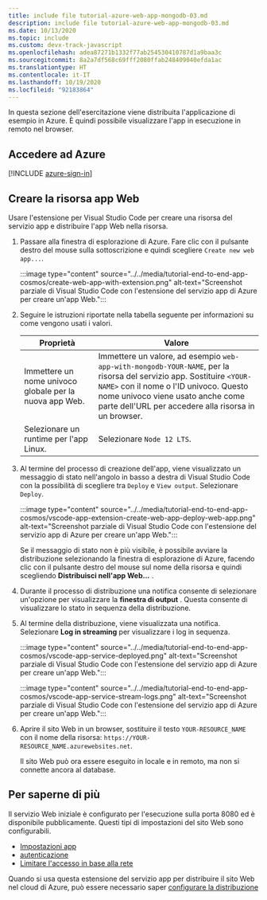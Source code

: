 ```yaml
---
title: include file tutorial-azure-web-app-mongodb-03.md
description: include file tutorial-azure-web-app-mongodb-03.md
ms.date: 10/13/2020
ms.topic: include
ms.custom: devx-track-javascript
ms.openlocfilehash: adea87271b1332f77ab254530410787d1a9baa3c
ms.sourcegitcommit: 8a2a7df568c69fff2080ffab248409040efda1ac
ms.translationtype: HT
ms.contentlocale: it-IT
ms.lasthandoff: 10/19/2020
ms.locfileid: "92183864"
---
```

In questa sezione dell'esercitazione viene distribuita l'applicazione di esempio in Azure. È quindi possibile visualizzare l'app in esecuzione in remoto nel browser. 

## <a name="sign-in-to-azure"></a>Accedere ad Azure

[!INCLUDE [azure-sign-in](../azure-sign-in.md)]

## <a name="create-web-app-resource"></a>Creare la risorsa app Web

Usare l'estensione per Visual Studio Code per creare una risorsa del servizio app e distribuire l'app Web nella risorsa.

1. Passare alla finestra di esplorazione di Azure. Fare clic con il pulsante destro del mouse sulla sottoscrizione e quindi scegliere `Create new web app...`.

    :::image type="content" source="../../media/tutorial-end-to-end-app-cosmos/create-web-app-with-extension.png" alt-text="Screenshot parziale di Visual Studio Code con l'estensione del servizio app di Azure per creare un'app Web.":::

1. Seguire le istruzioni riportate nella tabella seguente per informazioni su come vengono usati i valori.

    |Proprietà|Valore|
    |--|--|
    |Immettere un nome univoco globale per la nuova app Web.| Immettere un valore, ad esempio `web-app-with-mongodb-YOUR-NAME`, per la risorsa del servizio app. Sostituire `<YOUR-NAME>` con il nome o l'ID univoco. Questo nome univoco viene usato anche come parte dell'URL per accedere alla risorsa in un browser.|
    |Selezionare un runtime per l'app Linux.|Selezionare `Node 12 LTS`.|

1. Al termine del processo di creazione dell'app, viene visualizzato un messaggio di stato nell'angolo in basso a destra di Visual Studio Code con la possibilità di scegliere tra `Deploy` e `View output`. Selezionare `Deploy`.

    :::image type="content" source="../../media/tutorial-end-to-end-app-cosmos/vscode-app-extension-create-web-app-deploy-web-app.png" alt-text="Screenshot parziale di Visual Studio Code con l'estensione del servizio app di Azure per creare un'app Web.":::

    Se il messaggio di stato non è più visibile, è possibile avviare la distribuzione selezionando la finestra di esplorazione di Azure, facendo clic con il pulsante destro del mouse sul nome della risorsa e quindi scegliendo **Distribuisci nell'app Web...** .

1. Durante il processo di distribuzione una notifica consente di selezionare un'opzione per visualizzare la **finestra di output** .  Questa consente di visualizzare lo stato in sequenza della distribuzione. 

1. Al termine della distribuzione, viene visualizzata una notifica. Selezionare **Log in streaming** per visualizzare i log in sequenza. 

    :::image type="content" source="../../media/tutorial-end-to-end-app-cosmos/vscode-app-service-deployed.png" alt-text="Screenshot parziale di Visual Studio Code con l'estensione del servizio app di Azure per creare un'app Web.":::

    :::image type="content" source="../../media/tutorial-end-to-end-app-cosmos/vscode-app-service-stream-logs.png" alt-text="Screenshot parziale di Visual Studio Code con l'estensione del servizio app di Azure per creare un'app Web.":::    

1. Aprire il sito Web in un browser, sostituire il testo `YOUR-RESOURCE_NAME` con il nome della risorsa: `https://YOUR-RESOURCE_NAME.azurewebsites.net`.
    
    Il sito Web può ora essere eseguito in locale e in remoto, ma non si connette ancora al database. 

## <a name="want-to-know-more"></a>Per saperne di più

Il servizio Web iniziale è configurato per l'esecuzione sulla porta 8080 ed è disponibile pubblicamente. Questi tipi di impostazioni del sito Web sono configurabili.
* [Impostazioni app](/azure/app-service/configure-common)
* [autenticazione](/azure/app-service/configure-authentication-provider-microsoft)
* [Limitare l'accesso in base alla rete](/azure/azure/app-service/app-service-ip-restrictions)

Quando si usa questa estensione del servizio app per distribuire il sito Web nel cloud di Azure, può essere necessario saper [configurare la distribuzione](https://github.com/microsoft/vscode-azureappservice/wiki/Configuring-Zip-Deployment#additional-zip-deploy-configuration-settings)